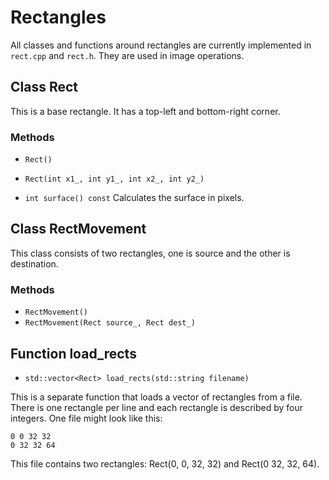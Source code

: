# Rectangles

All classes and functions around rectangles are currently implemented in ```rect.cpp``` and ```rect.h```. They are used in image operations.

## Class Rect

This is a base rectangle. It has a top-left and bottom-right corner.

### Methods

* ```Rect()```
* ```Rect(int x1_, int y1_, int x2_, int y2_)```

* ```int surface() const``` Calculates the surface in pixels.

## Class RectMovement

This class consists of two rectangles, one is source and the other is destination.

### Methods

* ```RectMovement()```
* ```RectMovement(Rect source_, Rect dest_)```

## Function load_rects

* ```std::vector<Rect> load_rects(std::string filename)```

This is a separate function that loads a vector of rectangles from a file. There is one rectangle per line and each rectangle is described by four integers. One file might look like this:

```
0 0 32 32
0 32 32 64
```

This file contains two rectangles: Rect(0, 0, 32, 32) and Rect(0 32, 32, 64).
